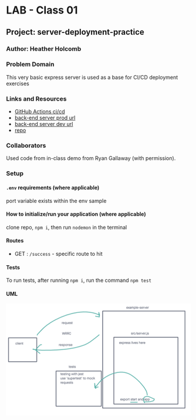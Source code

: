 # LAB - Class 01

## Project: server-deployment-practice

### Author: Heather Holcomb

### Problem Domain

This very basic express server is used as a base for CI/CD deployment exercises

### Links and Resources

- [GitHub Actions ci/cd](https://github.com/holcombheather/example-server/actions)
- [back-end server prod url](https://exampler-server-prod.onrender.com)
- [back-end server dev url](https://dev-1gtj.onrender.com)
- [repo](https://github.com/holcombheather/example-server)

### Collaborators

Used code from in-class demo from Ryan Gallaway (with permission).

### Setup

#### `.env` requirements (where applicable)

port variable exists within the env sample


#### How to initialize/run your application (where applicable)

clone repo, `npm i`, then run `nodemon` in the terminal

#### Routes

- GET : `/success` - specific route to hit

#### Tests

To run tests, after running `npm i`, run the command `npm test`

#### UML

![UML image](./assets/uml.png)
